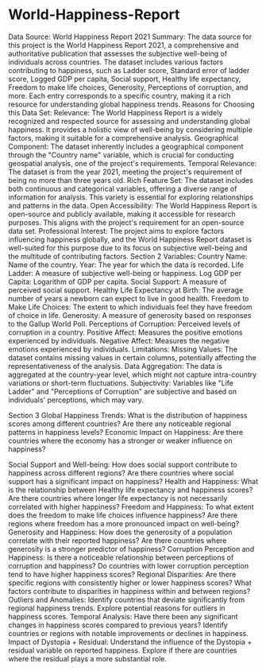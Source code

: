 # World-Happiness-Report
Data Source: World Happiness Report 2021
Summary:
The data source for this project is the World Happiness Report 2021, a comprehensive and authoritative publication that assesses the subjective well-being of individuals across countries. The dataset includes various factors contributing to happiness, such as Ladder score, Standard error of ladder score, Logged GDP per capita, Social support, Healthy life expectancy, Freedom to make life choices, Generosity, Perceptions of corruption, and more. Each entry corresponds to a specific country, making it a rich resource for understanding global happiness trends.
Reasons for Choosing this Data Set:
Relevance: The World Happiness Report is a widely recognized and respected source for assessing and understanding global happiness. It provides a holistic view of well-being by considering multiple factors, making it suitable for a comprehensive analysis.
Geographical Component: The dataset inherently includes a geographical component through the "Country name" variable, which is crucial for conducting geospatial analysis, one of the project's requirements.
Temporal Relevance: The dataset is from the year 2021, meeting the project's requirement of being no more than three years old.
Rich Feature Set: The dataset includes both continuous and categorical variables, offering a diverse range of information for analysis. This variety is essential for exploring relationships and patterns in the data.
Open Accessibility: The World Happiness Report is open-source and publicly available, making it accessible for research purposes. This aligns with the project's requirement for an open-source data set.
Professional Interest: The project aims to explore factors influencing happiness globally, and the World Happiness Report dataset is well-suited for this purpose due to its focus on subjective well-being and the multitude of contributing factors.
Section 2
Variables:
Country Name: Name of the country.
Year: The year for which the data is recorded.
Life Ladder: A measure of subjective well-being or happiness.
Log GDP per Capita: Logarithm of GDP per capita.
Social Support: A measure of perceived social support.
Healthy Life Expectancy at Birth: The average number of years a newborn can expect to live in good health.
Freedom to Make Life Choices: The extent to which individuals feel they have freedom of choice in life.
Generosity: A measure of generosity based on responses to the Gallup World Poll.
Perceptions of Corruption: Perceived levels of corruption in a country.
Positive Affect: Measures the positive emotions experienced by individuals.
Negative Affect: Measures the negative emotions experienced by individuals.
Limitations:
Missing Values: The dataset contains missing values in certain columns, potentially affecting the representativeness of the analysis.
Data Aggregation: The data is aggregated at the country-year level, which might not capture intra-country variations or short-term fluctuations.
Subjectivity: Variables like "Life Ladder" and "Perceptions of Corruption" are subjective and based on individuals' perceptions, which may vary.

Section 3
Global Happiness Trends:
What is the distribution of happiness scores among different countries?
Are there any noticeable regional patterns in happiness levels?
Economic Impact on Happiness:
Are there countries where the economy has a stronger or weaker influence on happiness?

Social Support and Well-being:
How does social support contribute to happiness across different regions?
Are there countries where social support has a significant impact on happiness?
Health and Happiness:
What is the relationship between Healthy life expectancy and happiness scores?
Are there countries where longer life expectancy is not necessarily correlated with higher happiness?
Freedom and Happiness:
To what extent does the freedom to make life choices influence happiness?
Are there regions where freedom has a more pronounced impact on well-being?
Generosity and Happiness:
How does the generosity of a population correlate with their reported happiness?
Are there countries where generosity is a stronger predictor of happiness?
Corruption Perception and Happiness:
Is there a noticeable relationship between perceptions of corruption and happiness?
Do countries with lower corruption perception tend to have higher happiness scores?
Regional Disparities:
Are there specific regions with consistently higher or lower happiness scores?
What factors contribute to disparities in happiness within and between regions?
Outliers and Anomalies:
Identify countries that deviate significantly from regional happiness trends.
Explore potential reasons for outliers in happiness scores.
Temporal Analysis:
Have there been any significant changes in happiness scores compared to previous years?
Identify countries or regions with notable improvements or declines in happiness.
Impact of Dystopia + Residual:
Understand the influence of the Dystopia + residual variable on reported happiness.
Explore if there are countries where the residual plays a more substantial role.
